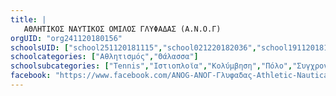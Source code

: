 ```yaml
---
title: |
   ΑΘΛΗΤΙΚΟΣ ΝΑΥΤΙΚΟΣ ΟΜΙΛΟΣ ΓΛΥΦΑΔΑΣ (Α.Ν.Ο.Γ)
orgUID: "org241120180156"
schoolsUID: ["school251120181115","school021220182036","school191120181158","school021220182022","school021220182051"]
schoolcategories: ["Αθλητισμός","Θάλασσα"]
schoolsubcategories: ["Tennis","Ιστιοπλοϊα","Κολύμβηση","Πόλο","Συγχρονισμένη Κολύμβηση"]
facebook: "https://www.facebook.com/ANOG-ΑΝΟΓ-Γλυφαδας-Athletic-Nautical-Club-of-Glyfada-173774369415867/"
---
```


